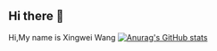 ## Hi there 👋

<!--
**xibrer/xibrer** is a ✨ _special_ ✨ repository because its `README.md` (this file) appears on your GitHub profile.

Here are some ideas to get you started:

- 🔭 I’m currently working on ...
- 🌱 I’m currently learning ...
- 👯 I’m looking to collaborate on ...
- 🤔 I’m looking for help with ...
- 💬 Ask me about ...
- 📫 How to reach me: ...
- 😄 Pronouns: ...
- ⚡ Fun fact: ...
-->
Hi,My name is Xingwei Wang
[![Anurag's GitHub stats](https://github-readme-stats.vercel.app/api?username=xibrer&count_private=true&show_icons=true&theme=merko)](https://github.com/anuraghazra/github-readme-stats)
